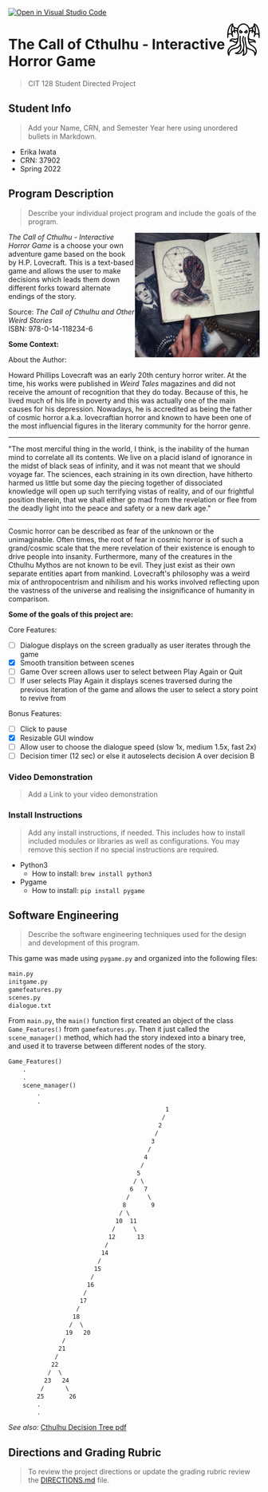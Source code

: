 [![Open in Visual Studio Code](https://classroom.github.com/assets/open-in-vscode-f059dc9a6f8d3a56e377f745f24479a46679e63a5d9fe6f495e02850cd0d8118.svg)](https://classroom.github.com/online_ide?assignment_repo_id=6908356&assignment_repo_type=AssignmentRepo)


<img
    src = "assets/icon.png"
    align = "right"
    width = "65 px"
/>


# The Call of Cthulhu - Interactive Horror Game

>CIT 128 Student Directed Project


## Student Info

>Add your Name, CRN, and Semester Year here using unordered bullets in Markdown.

* Erika Iwata
* CRN: 37902
* Spring 2022


## Program Description

>Describe your individual project program and include the goals of the program.

<p >
    <img
        align = "right"
        src = "assets/large-necronomicon-book-lovecraft-25.jpeg"
        alt = "Cthulhu Book"
        width = "250"
    />
</p>


_The Call of Cthulhu - Interactive Horror Game_ is a choose your own adventure game based on the book by H.P. Lovecraft. This is a text-based game and allows the user to make decisions which leads them down different forks toward alternate endings of the story.

Source: _The Call of Cthulhu and Other Weird Stories_
<br> ISBN: 978-0-14-118234-6


__Some Context:__

About the Author:

Howard Phillips Lovecraft was an early 20th century horror writer. At the time, his works were published in _Weird Tales_ magazines and did not receive the amount of recognition that they do today. Because of this, he lived much of his life in poverty and this was actually one of the main causes for his depression. Nowadays, he is accredited as being the father of cosmic horror a.k.a. lovecraftian horror and known to have been one of the most influencial figures in the literary community for the horror genre.

---

"The most merciful thing in the world, I think, is the inability of the human mind to correlate all its contents. We live on a placid island of ignorance in the midst of black seas of infinity, and it was not meant that we should voyage far. The sciences, each straining in its own direction, have hitherto harmed us little but some day the piecing together of dissociated knowledge will open up such terrifying vistas of reality, and of our frightful position therein, that we shall either go mad from the revelation or flee from the deadly light into the peace and safety or a new dark age."

---

Cosmic horror can be described as fear of the unknown or the unimaginable. Often times, the root of fear in cosmic horror is of such a grand/cosmic scale that the mere revelation of their existence is enough to drive people into insanity. Furthermore, many of the creatures in the Cthulhu Mythos are not known to be evil. They just exist as their own separate entities apart from mankind. Lovecraft's philosophy was a weird mix of anthropocentrism and nihilism and his works involved reflecting upon the vastness of the universe and realising the insignificance of humanity in comparison.

__Some of the goals of this project are:__

Core Features:
- [ ] Dialogue displays on the screen gradually as user iterates through the game
- [X] Smooth transition between scenes
- [ ] Game Over screen allows user to select between Play Again or Quit
- [ ] If user selects Play Again it displays scenes traversed during the previous iteration of the game and allows the user to select a story point to revive from

Bonus Features:
- [ ] Click to pause
- [X] Resizable GUI window
- [ ] Allow user to choose the dialogue speed (slow 1x, medium 1.5x, fast 2x)
- [ ] Decision timer (12 sec) or else it autoselects decision A over decision B

### Video Demonstration

>Add a Link to your video demonstration

### Install Instructions

>Add any install instructions, if needed. This includes how to install included modules or libraries as well as configurations. You may remove this section if no special instructions are required.

- Python3
    - How to install: `brew install python3`
- Pygame
    - How to install: `pip install pygame`

## Software Engineering

>Describe the software engineering techniques used for the design and development of this program.

This game was made using `pygame.py` and organized into the following files:
```
main.py
initgame.py
gamefeatures.py
scenes.py
dialogue.txt
```
From `main.py`, the `main()` function first created an object of the class `Game_Features()` from `gamefeatures.py`. Then it just called the `scene_manager()` method, which had the story indexed into a binary tree, and used it to traverse between different nodes of the story.
```
Game_Features()
    .
    .
    scene_manager()
        .
        .
                                            1
                                           /
                                          2
                                         /
                                        3
                                       /
                                      4
                                     /
                                    5
                                   / \
                                  6   7
                                 /     \
                                8       9
                               / \
                              10  11
                             /     \
                            12      13
                           /
                          14
                         /
                        15
                       /
                      16
                     /
                    17
                   /
                  18
                 /  \
                19   20
               /
              21
             /
            22
           /  \
          23   24
         /      \
        25       26
        .
        .
```
_See also:_ [Cthulhu Decision Tree pdf](https://drive.google.com/file/d/1y-Ar-hCq-sWJkWkNjTRm8chB-Nbs8YqH/view?usp=sharing)

## Directions and Grading Rubric

>To review the project directions or update the grading rubric review the [DIRECTIONS.md](DIRECTIONS.md) file.
